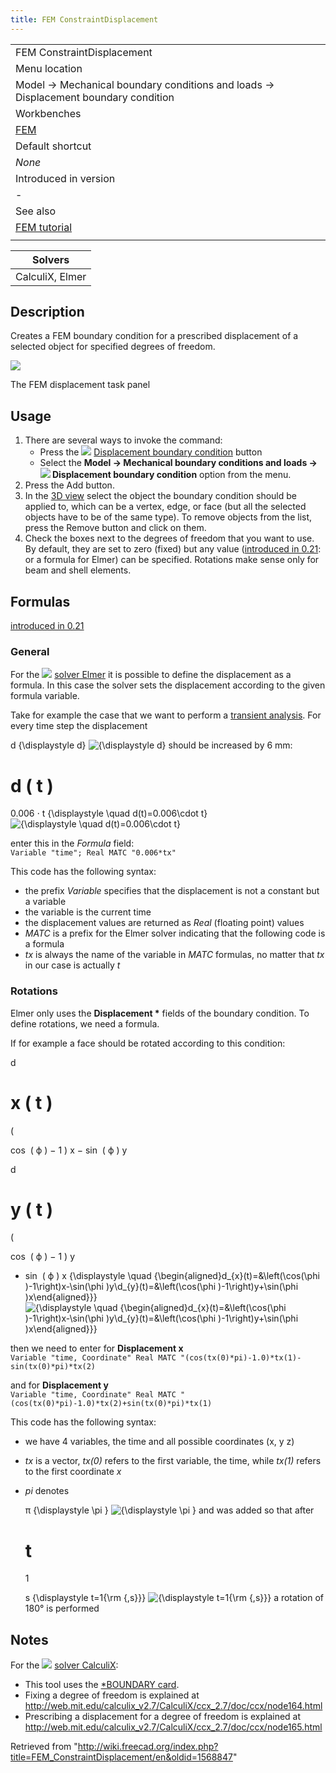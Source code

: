```yaml
---
title: FEM ConstraintDisplacement
---
```


|                                                                                    |
| ---------------------------------------------------------------------------------- |
| FEM ConstraintDisplacement                                                         |
| Menu location                                                                      |
| Model → Mechanical boundary conditions and loads → Displacement boundary condition |
| Workbenches                                                                        |
| [FEM](/FEM_Workbench "FEM Workbench")                                              |
| Default shortcut                                                                   |
| _None_                                                                             |
| Introduced in version                                                              |
| -                                                                                  |
| See also                                                                           |
| [FEM tutorial](/FEM_tutorial "FEM tutorial")                                       |
|                                                                                    |

| Solvers         |
| --------------- |
| CalculiX, Elmer |

## Description

Creates a FEM boundary condition for a prescribed displacement of a selected object for specified degrees of freedom.

![](/images/FEM_Displacement_dialog.PNG)

The FEM displacement task panel

## Usage

1. There are several ways to invoke the command:
   - Press the ![](/images/FEM_ConstraintDisplacement.svg) [Displacement boundary condition](/FEM_ConstraintDisplacement "FEM ConstraintDisplacement") button
   - Select the **Model → Mechanical boundary conditions and loads → ![](/images/FEM_ConstraintDisplacement.svg) Displacement boundary condition** option from the menu.
2. Press the Add button.
3. In the [3D view](/3D_view "3D view") select the object the boundary condition should be applied to, which can be a vertex, edge, or face (but all the selected objects have to be of the same type). To remove objects from the list, press the Remove button and click on them.
4. Check the boxes next to the degrees of freedom that you want to use. By default, they are set to zero (fixed) but any value ([introduced in 0.21](/Release_notes_0.21 "Release notes 0.21"): or a formula for Elmer) can be specified. Rotations make sense only for beam and shell elements.

## Formulas

[introduced in 0.21](/Release_notes_0.21 "Release notes 0.21")

### General

For the ![](/images/FEM_SolverElmer.svg) [solver Elmer](/FEM_SolverElmer "FEM SolverElmer") it is possible to define the displacement as a formula. In this case the solver sets the displacement according to the given formula variable.

Take for example the case that we want to perform a [transient analysis](</FEM_SolverElmer_SolverSettings#Timestepping_(transient_analyses)> "FEM SolverElmer SolverSettings"). For every time step the displacement

d
{\displaystyle d}
![{\displaystyle d}](https://wikimedia.org/api/rest_v1/media/math/render/svg/e85ff03cbe0c7341af6b982e47e9f90d235c66ab) should be increased by 6 mm:

d
(
t
)
=
0.006
⋅
t
{\displaystyle \quad d(t)=0.006\cdot t}
![{\displaystyle \quad d(t)=0.006\cdot t}](https://wikimedia.org/api/rest_v1/media/math/render/svg/7bcc928138e413f95a9a6672978e22268e4f2ba1)

enter this in the _Formula_ field:  
 `Variable "time"; Real MATC "0.006*tx"`

This code has the following syntax:

- the prefix _Variable_ specifies that the displacement is not a constant but a variable
- the variable is the current time
- the displacement values are returned as _Real_ (floating point) values
- _MATC_ is a prefix for the Elmer solver indicating that the following code is a formula
- _tx_ is always the name of the variable in _MATC_ formulas, no matter that _tx_ in our case is actually _t_

### Rotations

Elmer only uses the **Displacement \*** fields of the boundary condition. To define rotations, we need a formula.

If for example a face should be rotated according to this condition:

d

x
(
t
)
=

(

cos
⁡
(
ϕ
)
−
1
)
x
−
sin
⁡
(
ϕ
)
y

d

y
(
t
)
=

(

cos
⁡
(
ϕ
)
−
1
)
y

- sin
  ⁡
  (
  ϕ
  )
  x
  {\displaystyle \quad {\begin{aligned}d\_{x}(t)=&\left(\cos(\phi )-1\right)x-\sin(\phi )y\\d\_{y}(t)=&\left(\cos(\phi )-1\right)y+\sin(\phi )x\end{aligned}}}
  ![{\displaystyle \quad {\begin{aligned}d_{x}(t)=&\left(\cos(\phi )-1\right)x-\sin(\phi )y\d_{y}(t)=&\left(\cos(\phi )-1\right)y+\sin(\phi )x\end{aligned}}}](https://wikimedia.org/api/rest_v1/media/math/render/svg/a56fb2507459d63a0a5373a81fa64998c216e359)

then we need to enter for **Displacement x**  
 `Variable "time, Coordinate"
Real MATC "(cos(tx(0)*pi)-1.0)*tx(1)-sin(tx(0)*pi)*tx(2)`

and for **Displacement y**  
 `Variable "time, Coordinate"
Real MATC "(cos(tx(0)*pi)-1.0)*tx(2)+sin(tx(0)*pi)*tx(1)`

This code has the following syntax:

- we have 4 variables, the time and all possible coordinates (x, y z)
- _tx_ is a vector, _tx(0)_ refers to the first variable, the time, while _tx(1)_ refers to the first coordinate _x_
- _pi_ denotes

  π
  {\displaystyle \pi }
  ![{\displaystyle \pi }](https://wikimedia.org/api/rest_v1/media/math/render/svg/9be4ba0bb8df3af72e90a0535fabcc17431e540a) and was added so that after

  # t

  1

  s
  {\displaystyle t=1{\rm {\,s}}}
  ![{\displaystyle t=1{\rm {,s}}}](https://wikimedia.org/api/rest_v1/media/math/render/svg/af783ab669111b914a4a9d4b74e448bfbbb27b9c) a rotation of 180° is performed

## Notes

For the ![](/images/FEM_SolverCalculixCxxtools.svg) [solver CalculiX](/FEM_SolverCalculixCxxtools "FEM SolverCalculixCxxtools"):

- This tool uses the [\*BOUNDARY card](https://web.mit.edu/calculix_v2.7/CalculiX/ccx_2.7/doc/ccx/node163.html).
- Fixing a degree of freedom is explained at <http://web.mit.edu/calculix_v2.7/CalculiX/ccx_2.7/doc/ccx/node164.html>
- Prescribing a displacement for a degree of freedom is explained at <http://web.mit.edu/calculix_v2.7/CalculiX/ccx_2.7/doc/ccx/node165.html>

Retrieved from "<http://wiki.freecad.org/index.php?title=FEM_ConstraintDisplacement/en&oldid=1568847>"

